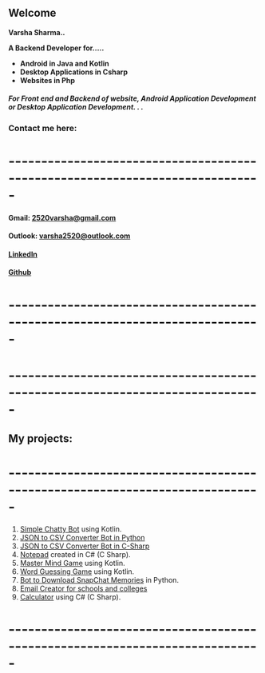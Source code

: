 ## Welcome

**Varsha Sharma..**

**A Backend Developer for.....**
- **Android in Java and Kotlin**
- **Desktop Applications in Csharp**
- **Websites in Php**

##### For Front end and Backend of website, Android Application Development or Desktop Application Development. . .

### Contact me here: 
# -----------------------------------------------------------------------------
####  Gmail: 2520varsha@gmail.com
#### Outlook: varsha2520@outlook.com
####  [LinkedIn](https://www.linkedin.com/in/varsha7/)
####  [Github](https://github.com/itsVarsha)
# -----------------------------------------------------------------------------

# -----------------------------------------------------------------------------
## **My projects:**
# -----------------------------------------------------------------------------
1. [Simple Chatty Bot](https://github.com/itsVarsha/Simple-Chatty-Bot) using Kotlin.
2. [JSON to CSV Converter Bot in Python](https://github.com/itsVarsha/Json-to-csv-converter)
3. [JSON to CSV Converter Bot in C-Sharp](https://github.com/itsVarsha/json-to-csv-in-C-Sharp-)
4. [Notepad](https://github.com/itsVarsha/MyNotepad) created in C# (C Sharp).
5. [Master Mind Game](https://github.com/itsVarsha/Mastermind-Game-in-kotlin) using Kotlin.
6. [Word Guessing Game](https://github.com/itsVarsha/Nice-String-in-Kotlin) using Kotlin.
7. [Bot to Download SnapChat Memories](https://github.com/itsVarsha/download-snap-memories) in Python.
8. [Email Creator for schools and colleges](https://github.com/itsVarsha/email-creator)
9. [Calculator](https://github.com/itsVarsha/Calculator-in-C-sharp) using C# (C Sharp).
# -----------------------------------------------------------------------------
